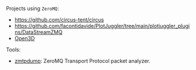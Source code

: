 Projects using `ZeroMQ`:

- https://github.com/circus-tent/circus
- https://github.com/facontidavide/PlotJuggler/tree/main/plotjuggler_plugins/DataStreamZMQ
- [Open3D](https://github.com/isl-org/Open3D)

Tools:

- [zmtpdump](https://github.com/zeromq/zmtpdump): ZeroMQ Transport Protocol packet analyzer.